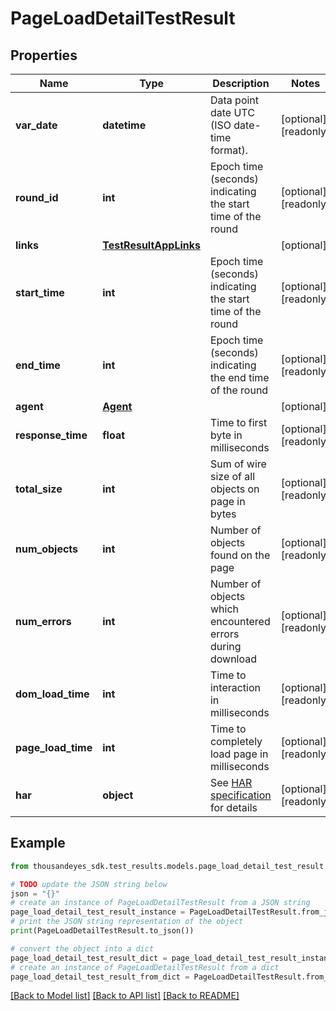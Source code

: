 # PageLoadDetailTestResult


## Properties

Name | Type | Description | Notes
------------ | ------------- | ------------- | -------------
**var_date** | **datetime** | Data point date UTC (ISO date-time format). | [optional] [readonly] 
**round_id** | **int** | Epoch time (seconds) indicating the start time of the round | [optional] [readonly] 
**links** | [**TestResultAppLinks**](TestResultAppLinks.md) |  | [optional] 
**start_time** | **int** | Epoch time (seconds) indicating the start time of the round | [optional] [readonly] 
**end_time** | **int** | Epoch time (seconds) indicating the end time of the round | [optional] [readonly] 
**agent** | [**Agent**](Agent.md) |  | [optional] 
**response_time** | **float** | Time to first byte in milliseconds | [optional] [readonly] 
**total_size** | **int** | Sum of wire size of all objects on page in bytes | [optional] [readonly] 
**num_objects** | **int** | Number of objects found on the page | [optional] [readonly] 
**num_errors** | **int** | Number of objects which encountered errors during download | [optional] [readonly] 
**dom_load_time** | **int** | Time to interaction in milliseconds | [optional] [readonly] 
**page_load_time** | **int** | Time to completely load page in milliseconds | [optional] [readonly] 
**har** | **object** | See [HAR specification](http://www.softwareishard.com/blog/har-12-spec/) for details | [optional] [readonly] 

## Example

```python
from thousandeyes_sdk.test_results.models.page_load_detail_test_result import PageLoadDetailTestResult

# TODO update the JSON string below
json = "{}"
# create an instance of PageLoadDetailTestResult from a JSON string
page_load_detail_test_result_instance = PageLoadDetailTestResult.from_json(json)
# print the JSON string representation of the object
print(PageLoadDetailTestResult.to_json())

# convert the object into a dict
page_load_detail_test_result_dict = page_load_detail_test_result_instance.to_dict()
# create an instance of PageLoadDetailTestResult from a dict
page_load_detail_test_result_from_dict = PageLoadDetailTestResult.from_dict(page_load_detail_test_result_dict)
```
[[Back to Model list]](../README.md#documentation-for-models) [[Back to API list]](../README.md#documentation-for-api-endpoints) [[Back to README]](../README.md)


